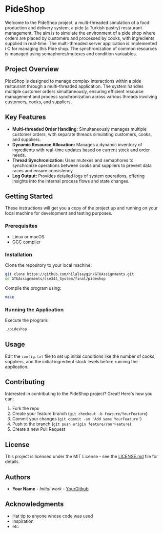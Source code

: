 
# PideShop

Welcome to the PideShop project, a multi-threaded simulation of a food production and delivery system, a pide (a Turkish pastry) restaurant management. The aim is to simulate the environment of a pide shop where orders are placed by customers and processed by cooks, with ingredients supplied in real-time. 
The multi-threaded server application is implemented i C for managing this Pide shop. The synchronization of common resources is managed using semaphores/mutexes and condition variaables.

## Project Overview

PideShop is designed to manage complex interactions within a pide restaurant through a multi-threaded application. The system handles multiple customer orders simultaneously, ensuring efficient resource management and process synchronization across various threads involving customers, cooks, and suppliers.

## Key Features

- **Multi-threaded Order Handling:** Simultaneously manages multiple customer orders, with separate threads simulating customers, cooks, and suppliers.
- **Dynamic Resource Allocation:** Manages a dynamic inventory of ingredients with real-time updates based on current stock and order needs.
- **Thread Synchronization:** Uses mutexes and semaphores to synchronize operations between cooks and suppliers to prevent data races and ensure consistency.
- **Log Output:** Provides detailed logs of system operations, offering insights into the internal process flows and state changes.

## Getting Started

These instructions will get you a copy of the project up and running on your local machine for development and testing purposes.

### Prerequisites

- Linux or macOS
- GCC compiler

### Installation

Clone the repository to your local machine:

```bash
git clone https://github.com/hilalsaygin/GTUAssignments.git
cd GTUAssignments/cse344_System/final/pideshop
```

Compile the program using:

```bash
make
```

### Running the Application

Execute the program:

```bash
./pideshop
```

## Usage

Edit the `config.txt` file to set up initial conditions like the number of cooks, suppliers, and the initial ingredient stock levels before running the application.

## Contributing

Interested in contributing to the PideShop project? Great! Here's how you can:

1. Fork the repo
2. Create your feature branch (`git checkout -b feature/YourFeature`)
3. Commit your changes (`git commit -am 'Add some YourFeature'`)
4. Push to the branch (`git push origin feature/YourFeature`)
5. Create a new Pull Request

## License

This project is licensed under the MIT License - see the [LICENSE.md](LICENSE) file for details.

## Authors

- **Your Name** - *Initial work* - [YourGithub](https://github.com/yourgithub)

## Acknowledgments

- Hat tip to anyone whose code was used
- Inspiration
- etc
